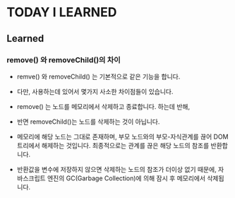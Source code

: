 # TODAY I LEARNED

## Learned

### remove() 와 removeChild()의 차이

- remve() 와 removeChild() 는 기본적으로 같은 기능을 합니다.
- 다만, 사용하는데 있어서 몇가지 사소한 차이점들이 있습니다.

- remove() 는 노드를 메모리에서 삭제하고 종료합니다. 하는데 반해, 
- 반면 removeChild()는 노드를 삭제하는 것이 아닙니다. 

- 메모리에 해당 노드는 그대로 존재하며, 부모 노드와의 부모-자식관계를 끊어 DOM 트리에서 해제하는 것입니다. 최종적으로는 관계를 끊은 해당 노드의 참조를 반환합니다.

- 반환값을 변수에 저장하지 않으면 삭제하는 노드의 참조가 더이상 없기 때문에, 자바스크립트 엔진의 GC(Garbage Collection)에 의해 잠시 후 메모리에서 삭제됩니다.

